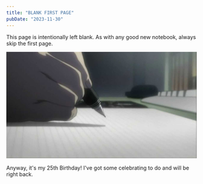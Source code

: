 ```yaml
---
title: "BLANK FIRST PAGE"
pubDate: "2023-11-30"
---
```


This page is intentionally left blank. As with any good new notebook, always skip the first page.

![first-page](first-page.png)

Anyway, it's my 25th Birthday! I've got some celebrating to do and will be right back.